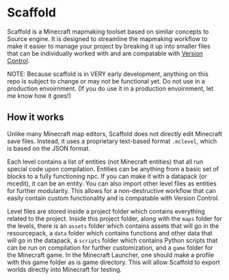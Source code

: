 # Scaffold
Scaffold is a Minecraft mapmaking toolset based on similar concepts to Source engine. It is designed to streamline the mapmaking workflow to make it easier to manage your project by breaking it up into smaller files that can be individually worked with and are compatable with [Version Control](https://git-scm.com/book/en/v2/Getting-Started-About-Version-Control).

NOTE: Because scaffold is in VERY early development, anything on this repo is subject to change or may not be functional yet. Do not use in a production envoirnment. (If you do use it in a production envoirnment, let me know how it goes!)

## How it works
Unlike many Minecraft map editors, Scaffold does not directly edit Minecraft save files. Instead, it uses a proprietary text-based format `.mclevel`, which is based on the JSON format. 

Each level contains a list of entities (not Minecraft entities) that all run special code upon compilation. Entities can be anything from a basic set of blocks to a fully functioning npc. If you can make it with a datapack (or mcedit), it can be an entity. You can also import other level files as entities for further modularity. This allows for a non-destructive workflow that can easily contain custom functionality and is compatable with Version Control.

Level files are stored inside a project folder which contains everything related to the project. Inside this project folder, along with the `maps` folder for the levels, there is an `assets` folder which contains assets that will go in the resourcepack, a `data` folder which contains functions and other data that will go in the datapack, a `scripts` folder which contains Python scripts that can be run on compilation for further customization, and a `game` folder for the Minecraft game. In the Minecraft Launcher, one should make a profile with this game folder as is game directory. This will allow Scaffold to export worlds directly into Minecraft for testing.
